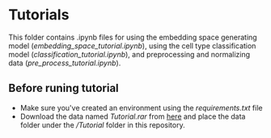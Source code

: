 # Tutorials
This folder contains .ipynb files for using the embedding space generating model (*embedding_space_tutorial.ipynb*), using the cell type classification model (*classification_tutorial.ipynb*), and preprocessing and normalizing data (*pre_process_tutorial.ipynb*).

## Before runing tutorial
- Make sure you've created an environment using the *requirements.txt* file
- Download the data named *Tutorial.rar* from [here](https://doi.org/10.5281/zenodo.10959788) and place the data folder under the */Tutorial* folder in this repository. 

